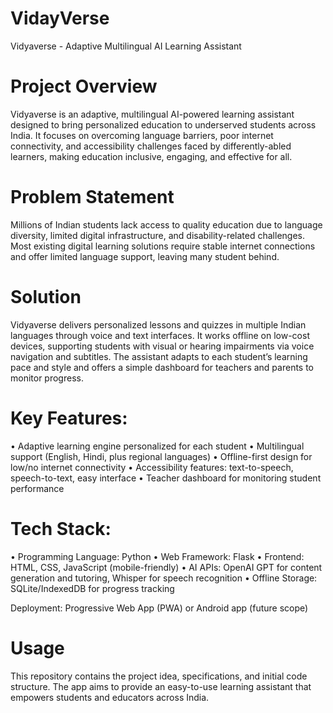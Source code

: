 # VidayVerse

Vidyaverse - Adaptive Multilingual AI Learning Assistant

# Project Overview
Vidyaverse is an adaptive, multilingual AI-powered learning assistant designed to bring personalized education to underserved students across India. It focuses on overcoming language barriers, poor internet connectivity, and accessibility challenges faced by differently-abled learners, making education inclusive, engaging, and effective for all.

# Problem Statement
Millions of Indian students lack access to quality education due to language diversity, limited digital infrastructure, and disability-related challenges. Most existing digital learning solutions require stable internet connections and offer limited language support, leaving many student behind.

# Solution
Vidyaverse delivers personalized lessons and quizzes in multiple Indian languages through voice and text interfaces. It works offline on low-cost devices, supporting students with visual or hearing impairments via voice navigation and subtitles. The assistant adapts to each student’s learning pace and style and offers a simple dashboard for teachers and parents to monitor progress.

# Key Features:

• Adaptive learning engine personalized for each student
• Multilingual support (English, Hindi, plus regional languages)
• Offline-first design for low/no internet connectivity
• Accessibility features: text-to-speech, speech-to-text, easy interface
• Teacher dashboard for monitoring student performance

# Tech Stack:
• Programming Language: Python
• Web Framework: Flask
• Frontend: HTML, CSS, JavaScript (mobile-friendly)
• AI APIs: OpenAI GPT for content generation and tutoring, Whisper for speech recognition
• Offline Storage: SQLite/IndexedDB for progress tracking

Deployment: Progressive Web App (PWA) or Android app (future scope)

# Usage
This repository contains the project idea, specifications, and initial code structure. The app aims to provide an easy-to-use learning assistant that empowers students and educators across India.

